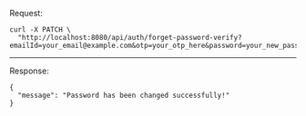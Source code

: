 Request:
```shell
curl -X PATCH \
  "http://localhost:8080/api/auth/forget-password-verify?emailId=your_email@example.com&otp=your_otp_here&password=your_new_password_here"
```

<hr>

Response:

```shell
{
  "message": "Password has been changed successfully!"
}
```